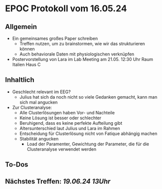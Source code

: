 # EPOC Protokoll vom 16.05.24
## Allgemein
- Ein gemeinsames großes Paper schreiben
  - Treffen nutzen, um zu brainstormen, wie wir das strukturieren können
  - Auch behaviorale Daten mit physiologischen verknüpfen
- Postervorstellung von Lara im Lab Meeting am 21.05. 12:30 Uhr Raum Italien Haus C
## Inhaltlich
- Geschlecht relevant im EEG?
  - Julius hat sich da noch nicht so viele Gedanken gemacht, kann man sich mal angucken
- Zur Clusteranalyse:
  - Alle Clusterlösungen haben Vor- und Nachteile
  - Keine Lösung ist besser oder schlechter
  - Beruhigend, dass es keine perfekte Aufteilung gibt
  - Altersunterschied laut Julius und Lara im Rahmen
  - Entscheidung für Clusterlösung nicht von Fatique abhängig machen
  - Stabilität angucken
    - Load der Paramenter, Gewichtung der Parameter, die für die Clusteranalyse verwendet werden
## To-Dos
## Nächstes Treffen: *19.06.24 13Uhr*
